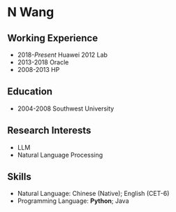 # N Wang

## Working Experience
- 2018-*Present* Huawei 2012 Lab
- 2013-2018 Oracle
- 2008-2013 HP


## Education
- 2004-2008 Southwest University

## Research Interests
- LLM
- Natural Language Processing

## Skills
- Natural Language: Chinese (Native); English (CET-6)
- Programming Language: **Python**; Java
